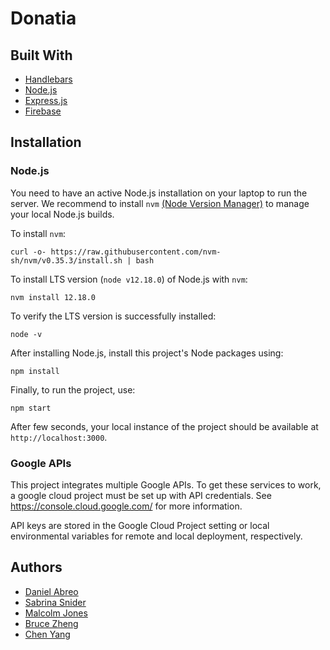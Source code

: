 # Donatia

## Built With
- [Handlebars](https://handlebarsjs.com/)
- [Node.js](https://nodejs.org/en/)
- [Express.js](https://expressjs.com/)
- [Firebase](https://firebase.google.com/)

## Installation
### Node.js
You need to have an active Node.js installation on your laptop to run the server. We recommend to install `nvm` [(Node Version Manager)](https://github.com/nvm-sh/nvm) to manage your local Node.js builds.

To install `nvm`: 
```
curl -o- https://raw.githubusercontent.com/nvm-sh/nvm/v0.35.3/install.sh | bash
```

To install LTS version (`node v12.18.0`) of Node.js with `nvm`:
```
nvm install 12.18.0
```

To verify the LTS version is successfully installed:
```
node -v
```

After installing Node.js, install this project's Node packages using:
```
npm install
```

Finally, to run the project, use: 

```npm start``` 

After few seconds, your local instance of the project should be available at `http://localhost:3000`.

### Google APIs

This project integrates multiple Google APIs. To get these services to work, a google cloud project must be set up with API credentials. See https://console.cloud.google.com/ for more information.

API keys are stored in the Google Cloud Project setting or local environmental variables for remote and local deployment, respectively.

## Authors

- [Daniel Abreo](https://github.com/danielabreo)
- [Sabrina Snider](https://github.com/SabrinaSnider)
- [Malcolm Jones](https://github.com/malcolmrjones)
- [Bruce Zheng](https://github.com/brucezheng)
- [Chen Yang](https://github.com/ccyang314)
